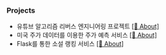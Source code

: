 ### Projects

- 유튜브 알고리즘 리버스 엔지니어링 프로젝트    <a href="https://github.com/s2lky/youtube">[🔗 About]</a>
- 미국 주가 데이터를 이용한 주가 예측 서비스    <a href="https://github.com/s2lky/stock_predict">[🔗 About]</a>
- Flask를 통한 소설 랭킹 서비스    <a href="https://github.com/s2lky/Munpia">[🔗 About]</a>

<!--
**s2lky/s2lky** is a ✨ _special_ ✨ repository because its `README.md` (this file) appears on your GitHub profile.

Here are some ideas to get you started:

- 🔭 I’m currently working on ...
- 🌱 I’m currently learning ...
- 👯 I’m looking to collaborate on ...
- 🤔 I’m looking for help with ...
- 💬 Ask me about ...
- 📫 How to reach me: ...
- 😄 Pronouns: ...
- ⚡ Fun fact: ...
-->
